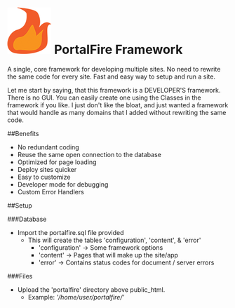 # ![Image](https://github.com/AndrewChamp/portalfire-framework/blob/master/_ignore/portalfire-logo.png?raw=true) PortalFire Framework


A single, core framework for developing multiple sites.  No need to rewrite the same code for every site.  Fast and easy way to setup and run a site.

Let me start by saying, that this framework is a DEVELOPER'S framework.  There is no GUI.  You can easily create one using the Classes in the framework if you like.
I just don't like the bloat, and just wanted a framework that would handle as many domains that I added without rewriting the same code.

##Benefits

- No redundant coding
- Reuse the same open connection to the database
- Optimized for page loading
- Deploy sites quicker
- Easy to customize
- Developer mode for debugging
- Custom Error Handlers


##Setup

###Database
- Import the portalfire.sql file provided
	* This will create the tables 'configuration', 'content', & 'error'
		* 'configuration' -> Some framework options
		* 'content' -> Pages that will make up the site/app
		* 'error' -> Contains status codes for document / server errors

###Files
- Upload the 'portalfire' directory above public_html.
	* Example:  _'/home/user/portalfire/'_
